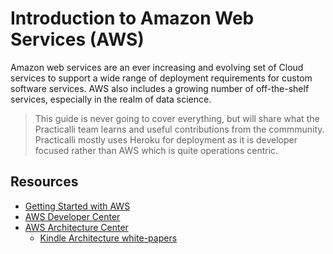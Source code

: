 # Introduction to Amazon Web Services (AWS)

Amazon web services are an ever increasing and evolving set of Cloud services to support a wide range of deployment requirements for custom software services.  AWS also includes a growing number of off-the-shelf services, especially in the realm of data science.

> This guide is never going to cover everything, but will share what the Practicalli team learns and useful contributions from the commmunity.  Practicalli mostly uses Heroku for deployment as it is developer focused rather than AWS which is quite operations centric.


## Resources

* [Getting Started with AWS](https://aws.amazon.com/getting-started/)
* [AWS Developer Center](https://aws.amazon.com/developer/)
* [AWS Architecture Center](https://aws.amazon.com/architecture/)
  * [Kindle Architecture white-papers](https://smile.amazon.co.uk/gp/product/B09KNY3GNR)
